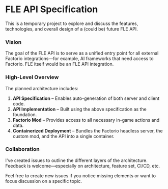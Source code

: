 
# FLE API Specification

This is a temporary project to explore and discuss the features, technologies, and overall design of a (could be) future FLE API.

### Vision

The goal of the FLE API is to serve as a unified entry point for all external Factorio integrations—for example, AI frameworks that need access to Factorio. FLE itself would be an FLE API integration.

### High-Level Overview

The planned architecture includes:

1. **API Specification** – Enables auto-generation of both server and client code.
2. **API Implementation** – Built using the above specification as the foundation.
3. **Factorio Mod** – Provides access to all necessary in-game actions and data.
4. **Containerized Deployment** – Bundles the Factorio headless server, the custom mod, and the API into a single container.

### Collaboration

I've created issues to outline the different layers of the architecture. Feedback is welcome—especially on architecture, feature set, CI/CD, etc.

Feel free to create new issues if you notice missing elements or want to focus discussion on a specific topic.
